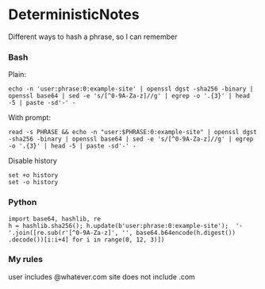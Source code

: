 # DeterministicNotes
Different ways to hash a phrase, so I can remember


### Bash

Plain:
<pre><code>echo -n 'user:phrase:0:example-site' | openssl dgst -sha256 -binary | openssl base64 | sed -e 's/[^0-9A-Za-z]//g' | egrep -o '.{3}' | head -5 | paste -sd'-' -</code></pre>

With prompt:
```
read -s PHRASE && echo -n "user:$PHRASE:0:example-site" | openssl dgst -sha256 -binary | openssl base64 | sed -e 's/[^0-9A-Za-z]//g' | egrep -o '.{3}' | head -5 | paste -sd'-' -
```

Disable history
```
set +o history
set -o history
```


### Python

<pre><code>import base64, hashlib, re
h = hashlib.sha256(); h.update(b'user:phrase:0:example-site');  '-'.join([re.sub(r'[^0-9A-Za-z]', '', base64.b64encode(h.digest()) .decode())[i:i+4] for i in range(0, 12, 3)])</code></pre>

### My rules
user includes @whatever.com
site does not include .com
